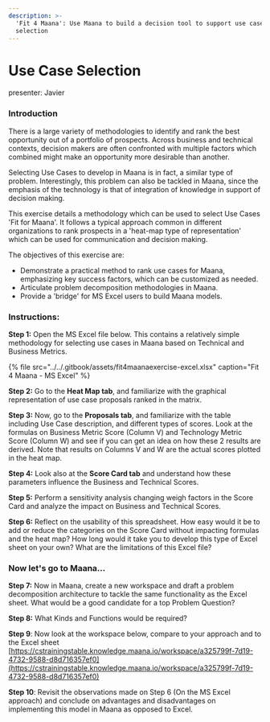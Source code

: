 ```yaml
---
description: >-
  'Fit 4 Maana': Use Maana to build a decision tool to support use case
  selection
---
```


# Use Case Selection

presenter: Javier

### **Introduction**

There is a large variety of methodologies to identify and rank the best opportunity out of a portfolio of prospects.  Across business and technical contexts, decision makers are often confronted with multiple factors which combined might make an opportunity more desirable than another.

Selecting Use Cases to develop in Maana is in fact, a similar type of problem. Interestingly, this problem can also be tackled in Maana, since the emphasis of the technology is that of integration of knowledge in support of decision making. 

This exercise details a methodology which can be used to select Use Cases 'Fit for Maana'. It follows a typical approach common in different organizations to rank prospects in a 'heat-map type of representation' which can be used for communication and decision making. 

The objectives of this exercise are:

* Demonstrate a practical method to rank use cases for Maana, emphasizing key success factors, which can be customized as needed. 
* Articulate problem decomposition methodologies in Maana. 
* Provide a 'bridge' for MS Excel users to build Maana models.

### **Instructions:**

**Step 1:** Open the MS Excel file below. This contains a relatively simple methodology for selecting use cases in Maana based on Technical and Business Metrics. 

{% file src="../../.gitbook/assets/fit4maanaexercise-excel.xlsx" caption="Fit 4 Maana - MS Excel" %}

**Step 2:** Go to the **Heat Map tab**, and familiarize with the graphical representation of use case proposals ranked in the matrix. 

**Step 3:** Now, go to the **Proposals tab**, and familiarize with the table including Use Case description, and different types of scores. Look at the formulas on Business Metric Score \(Column V\) and Technology Metric Score \(Column W\) and see if you can get an idea on how these 2 results are derived. Note that results on Columns V and W are the actual scores plotted in the heat map. 

**Step 4:** Look also at the **Score Card tab** and understand how these parameters influence the Business and Technical Scores. 

**Step 5:** Perform a sensitivity analysis changing weigh factors in the Score Card and analyze the impact on Business and Technical Scores. 

**Step 6:** Reflect on the usability of this spreadsheet. How easy would it be to add or reduce the categories on the Score Card without impacting formulas and the heat map? How long would it take you to develop this type of Excel sheet on your own? What are the limitations of this Excel file?

### Now let's go to Maana...  

**Step 7:** Now in Maana, create a new workspace and draft a problem decomposition architecture to tackle the same functionality as the Excel sheet. What would be a good candidate for a top Problem Question? 

**Step 8:** What Kinds and Functions would be required?

**Step 9**: Now look at the workspace below, compare to your approach and to the Excel sheet [https://cstrainingstable.knowledge.maana.io/workspace/a325799f-7d19-4732-9588-d8d716357ef0](https://cstrainingstable.knowledge.maana.io/workspace/a325799f-7d19-4732-9588-d8d716357ef0)

**Step 10**: Revisit the observations made on Step 6 \(On the MS Excel approach\) and conclude on advantages and disadvantages on implementing this model in Maana as opposed to Excel.

